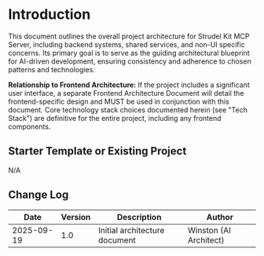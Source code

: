 # Introduction

This document outlines the overall project architecture for Strudel Kit MCP Server, including backend systems, shared services, and non-UI specific concerns. Its primary goal is to serve as the guiding architectural blueprint for AI-driven development, ensuring consistency and adherence to chosen patterns and technologies.

**Relationship to Frontend Architecture:**
If the project includes a significant user interface, a separate Frontend Architecture Document will detail the frontend-specific design and MUST be used in conjunction with this document. Core technology stack choices documented herein (see "Tech Stack") are definitive for the entire project, including any frontend components.

## Starter Template or Existing Project

N/A

## Change Log

| Date | Version | Description | Author |
|------|---------|-------------|--------|
| 2025-09-19 | 1.0 | Initial architecture document | Winston (AI Architect) |

